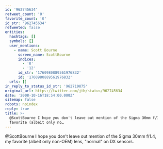 ```yaml
---
id: '962745634'
retweet_count: '0'
favorite_count: '0'
id_str: '962745634'
retweeted: false
entities:
  hashtags: []
  symbols: []
  user_mentions:
    - name: Scott Bourne
      screen_name: ScottBourne
      indices:
        - '0'
        - '12'
      id_str: '1760980889561976832'
      id: '1760980889561976832'
  urls: []
in_reply_to_status_id_str: '962719875'
original_url: https://twitter.com/jth/status/962745634
date: '2008-10-16T18:54:00.000Z'
sitemap: false
robots: noindex
reply: true
title: >-
  @ScottBourne I hope you don't leave out mention of the Sigma 30mm f/1.4, my
  favorite (albeit only no…
---
```


@ScottBourne I hope you don't leave out mention of the Sigma 30mm f/1.4, my favorite (albeit only non-OEM) lens, "normal" on DX sensors.